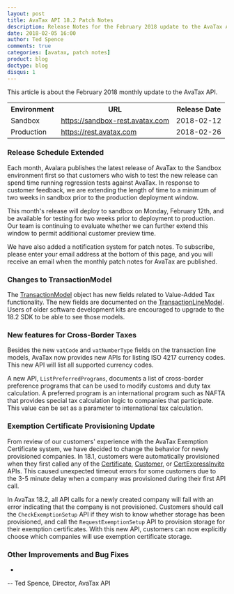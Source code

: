 ```yaml
---
layout: post
title: AvaTax API 18.2 Patch Notes
description: Release Notes for the February 2018 update to the AvaTax API
date: 2018-02-05 16:00
author: Ted Spence
comments: true
categories: [avatax, patch notes]
product: blog
doctype: blog
disqus: 1
---
```


This article is about the February 2018 monthly update to the AvaTax API.

<div class="mobile-table">
    <table class="styled-table">
        <tr>
            <th>Environment</th>
            <th>URL</th>
            <th>Release Date</th>
        </tr>
        <tr>
            <td>Sandbox</td>
            <td><a href="https://sandbox-rest.avatax.com">https://sandbox-rest.avatax.com</a></td>
            <td>2018-02-12</td>
        </tr>
        <tr>
            <td>Production</td>
            <td><a href="https://rest.avatax.com">https://rest.avatax.com</a></td>
            <td>2018-02-26</td>
        </tr>
    </table>
</div>

<h3>Release Schedule Extended</h3>

Each month, Avalara publishes the latest release of AvaTax to the Sandbox environment first so that customers who wish to test the new release can spend time running regression tests against AvaTax.  In response to customer feedback, we are extending the length of time to a minimum of two weeks in sandbox prior to the production deployment window.

This month's release will deploy to sandbox on Monday, February 12th, and be available for testing for two weeks prior to deployment to production.  Our team is continuing to evaluate whether we can further extend this window to permit additional customer preview time.

We have also added a notification system for patch notes.  To subscribe, please enter your email address at the bottom of this page, and you will receive an email when the monthly patch notes for AvaTax are published.

<h3>Changes to TransactionModel</h3>

The [TransactionModel](/api-reference/avatax/rest/v2/models/TransactionModel/) object has new fields related to Value-Added Tax functionality.  The new fields are documented on the [TransactionLineModel](https://developer.avalara.com/api-reference/avatax/rest/v2/models/TransactionLineModel/).  Users of older software development kits are encouraged to upgrade to the 18.2 SDK to be able to see those models.

<h3>New features for Cross-Border Taxes</h3>

Besides the new `vatCode` and `vatNumberType` fields on the transaction line models, AvaTax now provides new APIs for listing ISO 4217 currency codes.  This new API will list all supported currency codes.

A new API, `ListPreferredPrograms`, documents a list of cross-border preference programs that can be used to modify customs and duty tax calculation.  A preferred program is an international program such as NAFTA that provides special tax calculation logic to companies that participate.  This value can be set as a parameter to international tax calculation.

<h3>Exemption Certificate Provisioning Update</h3>

From review of our customers' experience with the AvaTax Exemption Certificate system, we have decided to change the behavior for newly provisioned companies.  In 18.1, customers were automatically provisioned when they first called any of the [Certificate](), [Customer](), or [CertExpressInvite]() APIs.  This caused unexpected timeout errors for some customers due to the 3-5 minute delay when a company was provisioned during their first API call.

In AvaTax 18.2, all API calls for a newly created company will fail with an error indicating that the company is not provisioned.  Customers should call the `CheckExemptionSetup` API if they wish to know whether storage has been provisioned, and call the `RequestExemptionSetup` API to provision storage for their exemption certificates.  With this new API, customers can now explicitly choose which companies will use exemption certificate storage.

<h3>Other Improvements and Bug Fixes</h3>

<ul class="normal">
  <li></li>
</ul>

-- Ted Spence, Director, AvaTax API
